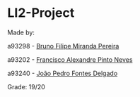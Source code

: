 # LI2-Project

Made by:

a93298 - [Bruno Filipe Miranda Pereira](https://github.com/obrunofilipe)

a93202 - [Francisco Alexandre Pinto Neves](https://github.com/franl08)

a93240 - [João Pedro Fontes Delgado](https://github.com/delgas12)

Grade: 19/20
